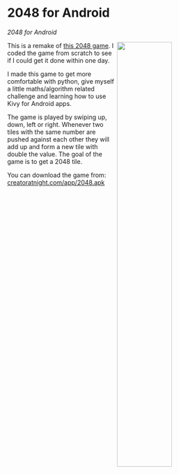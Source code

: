 # 2048 for Android
*2048 for Android*

<img align="right" src="https://firebasestorage.googleapis.com/v0/b/creatoratnight-babdb.appspot.com/o/images%2F2048screen.png?alt=media&token=80b81fa8-b569-4921-8302-b61362c0c7a1" width="50%" height="50%">
This is a remake of <a href="https://github.com/gabrielecirulli/2048" target="_new">this 2048 game</a>.
I coded the game from scratch to see if I could get it done within one day.

I made this game to get more comfortable with python, give myself a little maths/algorithm related challenge and learning how to use Kivy for Android apps.

The game is played by swiping up, down, left or right. Whenever two tiles with the same number are pushed against each other they will add up and form a new tile with double the value. The goal of the game is to get a 2048 tile.

You can download the game from: <a href="https://www.creatoratnight.com/2048.apk">creatoratnight.com/app/2048.apk</a>
